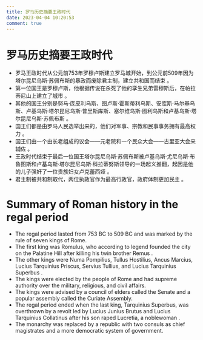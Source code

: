 ```yaml
---
title: 罗马历史摘要王政时代
date: 2023-04-04 10:20:53
comment: true
--- 
```

# 罗马历史摘要王政时代
- 罗马王政时代从公元前753年罗穆卢斯建立罗马城开始，到公元前509年因为塔尔昆尼乌斯·苏佩布斯的暴政而废除君主制，建立共和国而结束 。
- 第一位国王是罗穆卢斯，他根据传说在杀死了他的孪生兄弟雷穆斯后，在帕拉蒂尼山上建立了城市 。
- 其他的国王分别是努马·庞皮利乌斯、图卢斯·霍斯蒂利乌斯、安库斯·马尔基乌斯、卢基乌斯·塔尔昆尼乌斯·普里斯库斯、塞尔维乌斯·图利乌斯和卢基乌斯·塔尔昆尼乌斯·苏佩布斯 。
- 国王们都是由罗马人民选举出来的，他们对军事、宗教和民事事务拥有最高权力 。
- 国王们由一个由长老组成的议会——元老院和一个民众大会——古里亚大会来辅佐 。
- 王政时代结束于最后一位国王塔尔昆尼乌斯·苏佩布斯被卢基乌斯·尤尼乌斯·布鲁图斯和卢基乌斯·塔尔昆尼乌斯·科拉蒂努斯领导的一场起义推翻，起因是他的儿子强奸了一位贵族妇女卢克蕾西娅 。
- 君主制被共和制取代，两位执政官作为最高行政官，政府体制更加民主 。

# Summary of Roman history in the regal period
- The regal period lasted from 753 BC to 509 BC and was marked by the rule of seven kings of Rome.
- The first king was Romulus, who according to legend founded the city on the Palatine Hill after killing his twin brother Remus .
- The other kings were Numa Pompilius, Tullus Hostilius, Ancus Marcius, Lucius Tarquinius Priscus, Servius Tullius, and Lucius Tarquinius Superbus .
- The kings were elected by the people of Rome and had supreme authority over the military, religious, and civil affairs.
- The kings were advised by a council of elders called the Senate and a popular assembly called the Curiate Assembly.
- The regal period ended when the last king, Tarquinius Superbus, was overthrown by a revolt led by Lucius Junius Brutus and Lucius Tarquinius Collatinus after his son raped Lucretia, a noblewoman .
- The monarchy was replaced by a republic with two consuls as chief magistrates and a more democratic system of government.
